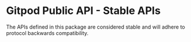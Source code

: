 # Gitpod Public API - Stable APIs
The APIs defined in this package are considered stable and will adhere to protocol backwards compatibility.
